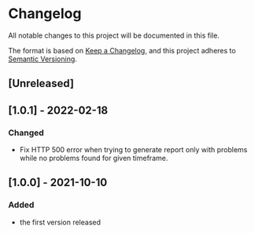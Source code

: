 # Changelog
All notable changes to this project will be documented in this file.

The format is based on [Keep a Changelog](https://keepachangelog.com/en/1.0.0/),
and this project adheres to [Semantic Versioning](https://semver.org/spec/v2.0.0.html).

## [Unreleased]

## [1.0.1] - 2022-02-18
### Changed
- Fix HTTP 500 error when trying to generate report only with problems while no problems found for given timeframe.

## [1.0.0] - 2021-10-10
### Added
- the first version released

